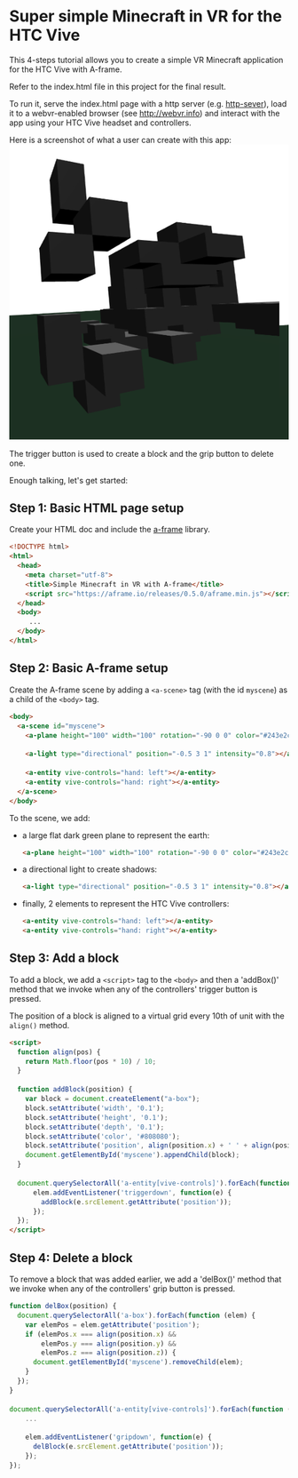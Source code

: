 # Super simple Minecraft in VR for the HTC Vive

This 4-steps tutorial allows you to create a simple VR Minecraft application for the HTC Vive with A-frame.

Refer to the index.html file in this project for the final result.

To run it, serve the index.html page with a http server (e.g. [http-sever](https://www.npmjs.com/package/http-server)), load it to a webvr-enabled browser (see http://webvr.info) and interact with the app using your HTC Vive headset and controllers.

Here is a screenshot of what a user can create with this app:
![](screenshot.png)

The trigger button is used to create a block and the grip button to delete one.

Enough talking, let's get started:

## Step 1: Basic HTML page setup

Create your HTML doc and include the [a-frame](https://aframe.io) library.

```HTML
<!DOCTYPE html>
<html>
  <head>
    <meta charset="utf-8">
    <title>Simple Minecraft in VR with A-frame</title>
    <script src="https://aframe.io/releases/0.5.0/aframe.min.js"></script>
  </head>
  <body>
     ...
  </body>
</html>
```

## Step 2: Basic A-frame setup

Create the A-frame scene by adding a `<a-scene>` tag (with the id `myscene`) as a child of the `<body>` tag.

```HTML
<body>
  <a-scene id="myscene">
    <a-plane height="100" width="100" rotation="-90 0 0" color="#243e2c"></a-plane>

    <a-light type="directional" position="-0.5 3 1" intensity="0.8"></a-light>

    <a-entity vive-controls="hand: left"></a-entity>
    <a-entity vive-controls="hand: right"></a-entity>
  </a-scene>
</body>
```

To the scene, we add:
* a large flat dark green plane to represent the earth:
  ```HTML
  <a-plane height="100" width="100" rotation="-90 0 0" color="#243e2c"></a-plane>
  ```
* a directional light to create shadows:
  ```HTML
  <a-light type="directional" position="-0.5 3 1" intensity="0.8"></a-light>
  ```
* finally, 2 elements to represent the HTC Vive controllers:
  ```HTML
  <a-entity vive-controls="hand: left"></a-entity>
  <a-entity vive-controls="hand: right"></a-entity>
  ```

## Step 3: Add a block

To add a block, we add a `<script>` tag to the `<body>` and then a 'addBox()' method that we invoke when any of the controllers' trigger button is pressed.

The position of a block is aligned to a virtual grid every 10th of unit with the `align()` method.

```HTML
<script>
  function align(pos) {
    return Math.floor(pos * 10) / 10;
  }

  function addBlock(position) {
    var block = document.createElement("a-box");
    block.setAttribute('width', '0.1');
    block.setAttribute('height', '0.1');
    block.setAttribute('depth', '0.1');
    block.setAttribute('color', '#808080');
    block.setAttribute('position', align(position.x) + ' ' + align(position.y) + ' ' + align(position.z));
    document.getElementById('myscene').appendChild(block);
  }

  document.querySelectorAll('a-entity[vive-controls]').forEach(function (elem) {
      elem.addEventListener('triggerdown', function(e) {
        addBlock(e.srcElement.getAttribute('position'));
      });
  });
</script>
```

## Step 4: Delete a block

To remove a block that was added earlier, we add a 'delBox()' method that we invoke when any of the controllers' grip button is pressed.


```Javascript
function delBox(position) {
  document.querySelectorAll('a-box').forEach(function (elem) {
    var elemPos = elem.getAttribute('position');
    if (elemPos.x === align(position.x) &&
        elemPos.y === align(position.y) &&
        elemPos.z === align(position.z)) {
      document.getElementById('myscene').removeChild(elem);
    }
  });
}

document.querySelectorAll('a-entity[vive-controls]').forEach(function (elem) {
    ...

    elem.addEventListener('gripdown', function(e) {
      delBlock(e.srcElement.getAttribute('position'));
    });
});
```
